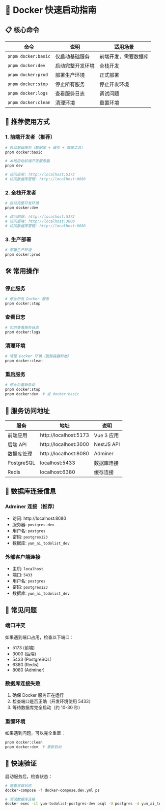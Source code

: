 # 🚀 Docker 快速启动指南

## 📋 核心命令

| 命令                | 说明             | 适用场景             |
| ------------------- | ---------------- | -------------------- |
| `pnpm docker:basic` | 仅启动基础服务   | 前端开发，需要数据库 |
| `pnpm docker:dev`   | 启动完整开发环境 | 全栈开发             |
| `pnpm docker:prod`  | 部署生产环境     | 正式部署             |
| `pnpm docker:stop`  | 停止所有服务     | 停止开发环境         |
| `pnpm docker:logs`  | 查看服务日志     | 调试问题             |
| `pnpm docker:clean` | 清理环境         | 重置环境             |

## 🎯 推荐使用方式

### 1. 前端开发者（推荐）

```bash
# 启动基础服务（数据库 + 缓存 + 管理工具）
pnpm docker:basic

# 本地启动前端开发服务器
pnpm dev

# 访问应用: http://localhost:5173
# 访问数据库管理: http://localhost:8080
```

### 2. 全栈开发者

```bash
# 启动完整开发环境
pnpm docker:dev

# 访问前端: http://localhost:5173
# 访问后端: http://localhost:3000
# 访问数据库管理: http://localhost:8080
```

### 3. 生产部署

```bash
# 部署生产环境
pnpm docker:prod
```

## 🛠️ 常用操作

### 停止服务

```bash
# 停止所有 Docker 服务
pnpm docker:stop
```

### 查看日志

```bash
# 实时查看服务日志
pnpm docker:logs
```

### 清理环境

```bash
# 清理 Docker 环境（删除容器和卷）
pnpm docker:clean
```

### 重启服务

```bash
# 停止后重新启动
pnpm docker:stop
pnpm docker:dev  # 或 docker:basic
```

## 🔗 服务访问地址

| 服务       | 地址                  | 说明       |
| ---------- | --------------------- | ---------- |
| 前端应用   | http://localhost:5173 | Vue 3 应用 |
| 后端 API   | http://localhost:3000 | NestJS API |
| 数据库管理 | http://localhost:8080 | Adminer    |
| PostgreSQL | localhost:5433        | 数据库连接 |
| Redis      | localhost:6380        | 缓存连接   |

## 🔧 数据库连接信息

### Adminer 连接（推荐）

- 访问: http://localhost:8080
- 服务器: `postgres-dev`
- 用户名: `postgres`
- 密码: `postgres123`
- 数据库: `yun_ai_todolist_dev`

### 外部客户端连接

- 主机: `localhost`
- 端口: `5433`
- 用户名: `postgres`
- 密码: `postgres123`
- 数据库: `yun_ai_todolist_dev`

## 🚨 常见问题

### 端口冲突

如果遇到端口占用，检查以下端口：

- 5173 (前端)
- 3000 (后端)
- 5433 (PostgreSQL)
- 6380 (Redis)
- 8080 (Adminer)

### 数据库连接失败

1. 确保 Docker 服务正在运行
2. 检查端口是否正确（开发环境使用 5433）
3. 等待数据库完全启动（约 10-30 秒）

### 重置环境

如果遇到问题，可以完全重置：

```bash
pnpm docker:clean
pnpm docker:dev  # 重新启动
```

## 🎉 快速验证

启动服务后，检查状态：

```bash
# 查看容器状态
docker-compose -f docker-compose.dev.yml ps

# 测试数据库连接
docker exec -it yun-todolist-postgres-dev psql -U postgres -d yun_ai_todolist_dev -c "\dt"
```
